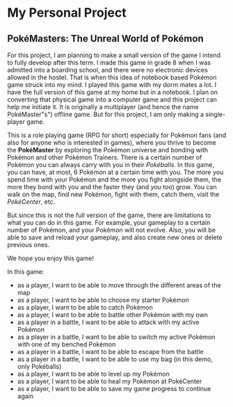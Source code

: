 # My Personal Project

## PokéMasters: The Unreal World of Pokémon

For this project, I am planning to make a small version of the game I intend to fully develop after this term.
I made this game in grade 8 when I was admitted into a boarding school, and there were no electronic devices allowed in the hostel.
That is when this idea of notebook based Pokémon game struck into my mind.
I played this game with my dorm mates a lot.
I have the full version of this game at my home but in a notebook.
I plan on converting that physical game into a computer game and this project can help me initiate it.
It is originally a multiplayer (and hence the name PokéMaster"s") offline game. But for this project, I am only making a single-player game.

This is a role playing game (RPG for short) especially for Pokémon fans (and also for anyone who is interested in games), where you thrive to become the **PokéMaster** by exploring the Pokémon universe and bonding with Pokémon and other Pokémon Trainers.
There is a certain number of Pokémon you can always carry with you in their *Pokéballs*.
In this game, you can have, at most, 6 Pokémon at a certain time with you.
The more you spend time with your Pokémon and the more you fight alongside them, the more they bond with you and the faster they (and *you* too) grow.
You can walk on the map, find new Pokémon, fight with them, catch them, visit the *PokéCenter*, etc.

But since this is not the full version of the game, there are limitations to what you can do in this game.
For example, your gameplay to a certain number of Pokémon, and your Pokémon will not evolve.
Also, you will be able to save and reload your gameplay, and also create new ones or delete previous ones.

We hope you enjoy this game!

In this game:
- as a player, I want to be able to move through the different areas of the map
- as a player, I want to be able to choose my starter Pokémon
- as a player, I want to be able to catch Pokémon
- as a player, I want to be able to battle other Pokémon with my own
- as a player in a battle, I want to be able to attack with my active Pokémon
- as a player in a battle, I want to be able to switch my active Pokémon with one of my benched Pokémon
- as a player in a battle, I want to be able to escape from the battle
- as a player in a battle, I want to be able to use my bag (in this demo, only Pokéballs)
- as a player, I want to be able to level up my Pokémon
- as a player, I want to be able to heal my Pokémon at PokéCenter
- as a player, I want to be able to save my game progress to continue again